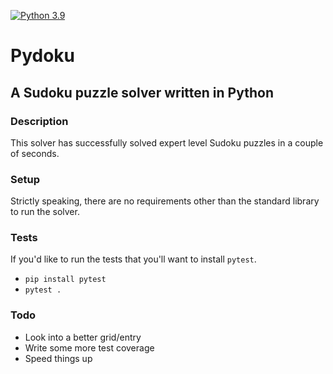 [![Python 3.9](https://img.shields.io/badge/python-3.12-blue.svg)](https://www.python.org/downloads/release/python-3124/)

# Pydoku
## A Sudoku puzzle solver written in Python

### Description
This solver has successfully solved expert level Sudoku puzzles in a couple of seconds.

### Setup
Strictly speaking, there are no requirements other than the standard library to run the solver.

### Tests
If you'd like to run the tests that you'll want to install `pytest`.
* `pip install pytest`
* `pytest .`  

### Todo
* Look into a better grid/entry
* Write some more test coverage
* Speed things up